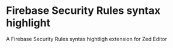 # Firebase Security Rules syntax highlight

A Firebase Security Rules syntax hightligh extension for Zed Editor
